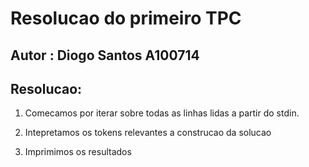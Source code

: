 # Resolucao do primeiro TPC

## Autor : Diogo Santos A100714

## Resolucao:

1. Comecamos por iterar sobre todas as linhas lidas a partir do stdin.

2. Intepretamos os tokens relevantes a construcao da solucao

3. Imprimimos os resultados
